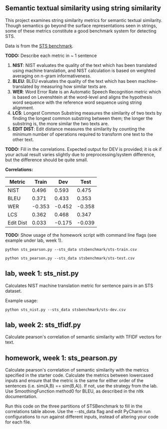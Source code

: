 Semantic textual similarity using string similarity
---------------------------------------------------

This project examines string similarity metrics for semantic textual similarity.
Though semantics go beyond the surface representations seen in strings, some of these
metrics constitute a good benchmark system for detecting STS.

Data is from the [STS benchmark](http://ixa2.si.ehu.es/stswiki/index.php/STSbenchmark).

**TODO:**
Describe each metric in ~ 1 sentence

1. **NIST**: NIST evaluates the quality of the text which has been translated using machine translation, and NIST calculation is based on weighted averaging on n-gram informativeness. 
2. **BLEU**: BLEU evaluates the quality of the text which has been machine-translated by measuring how similar texts are. 
3. **WER**: Word Error Rate is an Automatic Speech Recognition metric which is based on Levenshtein at the word-level and aligns the hypothesis word sequence with the reference word sequence using string alignment. 
4. **LCS**: Longest Common Substring measures the similarity of two texts by finding the longest common substring between them; the longer the substring is, the more similar the two texts are. 
5. **EDIT DIST**: Edit distance measures the similarity by counting the minimum number of operations required to transform one text to the other text.  

**TODO:** Fill in the correlations. Expected output for DEV is provided; it is ok if your actual result
varies slightly due to preprocessing/system difference, but the difference should be quite small.

**Correlations:**

Metric | Train | Dev | Test 
------ |--| --- | ----
NIST | 0.496 | 0.593 | 0.475
BLEU | 0.371 | 0.433 | 0.353
WER | -0.353 | -0.452| -0.358
LCS | 0.362 | 0.468| 0.347
Edit Dist | 0.033 | -0.175| -0.039

**TODO:**
Show usage of the homework script with command line flags (see example under lab, week 1).

`python sts_pearson.py --sts_data stsbenchmark/sts-train.csv`



`python sts_pearson.py --sts_data stsbenchmark/sts-test.csv`  

## lab, week 1: sts_nist.py

Calculates NIST machine translation metric for sentence pairs in an STS dataset.

Example usage:

`python sts_nist.py --sts_data stsbenchmark/sts-dev.csv`

## lab, week 2: sts_tfidf.py

Calculate pearson's correlation of semantic similarity with TFIDF vectors for text.

## homework, week 1: sts_pearson.py

Calculate pearson's correlation of semantic similarity with the metrics specified in the starter code.
Calculate the metrics between lowercased inputs and ensure that the metric is the same for either order of the 
sentences (i.e. sim(A,B) == sim(B,A)). If not, use the strategy from the lab.
Use SmoothingFunction method0 for BLEU, as described in the nltk documentation.

Run this code on the three partitions of STSBenchmark to fill in the correlations table above.
Use the --sts_data flag and edit PyCharm run configurations to run against different inputs,
 instead of altering your code for each file.
